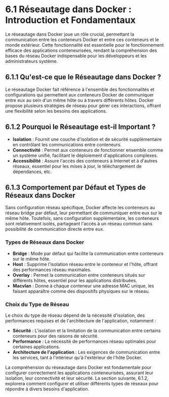 # 6.1 Réseautage dans Docker : Introduction et Fondamentaux

Le réseautage dans Docker joue un rôle crucial, permettant la communication entre les conteneurs Docker et entre ces conteneurs et le monde extérieur. Cette fonctionnalité est essentielle pour le fonctionnement efficace des applications conteneurisées, rendant la compréhension des bases du réseau Docker indispensable pour les développeurs et les administrateurs système.

## 6.1.1 Qu'est-ce que le Réseautage dans Docker ?

Le réseautage Docker fait référence à l'ensemble des fonctionnalités et configurations qui permettent aux conteneurs Docker de communiquer entre eux au sein d'un même hôte ou à travers différents hôtes. Docker propose plusieurs stratégies de réseau pour gérer ces interactions, offrant une flexibilité selon les besoins des applications.

## 6.1.2 Pourquoi le Réseautage est-il Important ?

- **Isolation** : Fournit une couche d'isolation et de sécurité supplémentaire en contrôlant les communications entre conteneurs.
- **Connectivité** : Permet aux conteneurs de fonctionner ensemble comme un système unifié, facilitant le déploiement d'applications complexes.
- **Accessibilité** : Assure l'accès des conteneurs à Internet et à d'autres réseaux, essentiel pour les mises à jour, le téléchargement de dépendances, etc.

## 6.1.3 Comportement par Défaut et Types de Réseaux dans Docker

Sans configuration réseau spécifique, Docker affecte les conteneurs au réseau bridge par défaut, leur permettant de communiquer entre eux sur le même hôte. Toutefois, sans configuration supplémentaire, les conteneurs sont relativement isolés, partageant l'accès à un réseau commun sans possibilité de communication directe entre eux.

### Types de Réseaux dans Docker

- **Bridge** : Mode par défaut qui facilite la communication entre conteneurs sur le même hôte.
- **Host** : Supprime l'isolation réseau entre le conteneur et l'hôte, offrant des performances réseau maximales.
- **Overlay** : Permet la communication entre conteneurs situés sur différents hôtes, essentiel pour les applications distribuées.
- **Macvlan** : Donne à chaque conteneur une adresse MAC unique, les faisant apparaître comme des dispositifs physiques sur le réseau.

### Choix du Type de Réseau

Le choix du type de réseau dépend de la nécessité d'isolation, des performances requises et de l'architecture de l'application, notamment :

- **Sécurité** : L'isolation et la limitation de la communication entre certains conteneurs pour des raisons de sécurité.
- **Performance** : La nécessité de performances réseau optimales pour certaines applications.
- **Architecture de l'application** : Les exigences de communication entre les services, tant à l'intérieur qu'à l'extérieur de l'hôte Docker.

La compréhension du réseautage dans Docker est fondamentale pour configurer correctement les applications conteneurisées, assurant leur isolation, leur connectivité et leur sécurité. La section suivante, 6.1.2, explorera comment configurer et utiliser différents types de réseaux pour répondre à divers besoins d'application.

